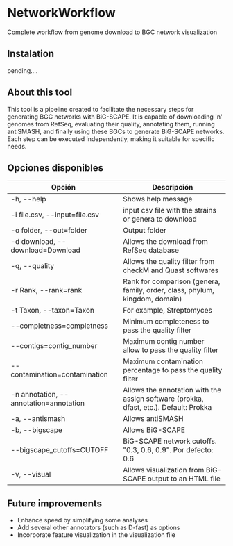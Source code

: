 # NetworkWorkflow
Complete workflow from genome download to BGC network visualization

## Instalation
pending....

## About this tool
This tool is a pipeline created to facilitate the necessary steps for generating BGC networks with BiG-SCAPE. It is capable of downloading 'n' genomes from RefSeq, evaluating their quality, annotating them, running antiSMASH, and finally using these BGCs to generate BiG-SCAPE networks. Each step can be executed independently, making it suitable for specific needs.

## Opciones disponibles

| Opción                         | Descripción                                                                                     |
|--------------------------------|-------------------------------------------------------------------------------------------------|
| -h, --help                     | Shows help message                                                            |
| -i file.csv, --input=file.csv  | input csv file with the strains or genera to download                                                           |
| -o folder, --out=folder      | Output folder                                                                               |
| -d download, --download=Download | Allows the download from RefSeq database                                 |
| -q, --quality                  | Allows the quality filter from checkM and Quast softwares                                              |
| -r Rank, --rank=rank         | Rank for comparison (genera, family, order, class, phylum, kingdom, domain)                  |
| -t Taxon, --taxon=Taxon        | For example, Streptomyces                                                                       |
| --completness=completness      | Minimum completeness to pass the quality filter                                |
| --contigs=contig_number        | Maximum contig number allow to pass the quality filter                        |
| --contamination=contamination  | Maximum contamination percentage to pass the quality filter               |
| -n annotation, --annotation=annotation | Allows the annotation with the assign software (prokka, dfast, etc.). Default: Prokka   |
| -a, --antismash                | Allows antiSMASH                                                                               |
| -b, --bigscape                 | Allows BiG-SCAPE                                                                               |
| --bigscape_cutoffs=CUTOFF      | BiG-SCAPE network cutoffs. "0.3, 0.6, 0.9". Por defecto: 0.6                                      |
| -v, --visual                   | Allows visualization from BiG-SCAPE output to an HTML file                              |

## Future improvements
- Enhance speed by simplifying some analyses
- Add several other annotators (such as D-fast) as options
- Incorporate feature visualization in the visualization file


